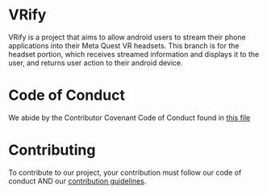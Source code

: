 # VRify
VRify is a project that aims to allow android users to stream their phone applications into their Meta Quest VR headsets. This branch is for the headset portion, which receives streamed information and displays it to the user, and returns user action to their android device.

# Code of Conduct
We abide by the Contributor Covenant Code of Conduct found in [this file](https://github.com/1dime/VRify/blob/headset/docs/CODE_OF_CONDUCT.md)

# Contributing
To contribute to our project, your contribution must follow our code of conduct AND our [contribution guidelines](https://github.com/1dime/VRify/blob/headset/docs/CONTRIBUTING.md).